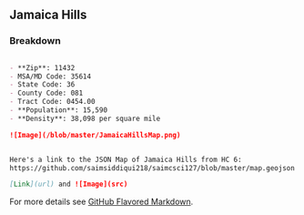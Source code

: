 ## Jamaica Hills


### Breakdown


```markdown

- **Zip**: 11432
- MSA/MD Code: 35614
- State Code: 36
- County Code: 081
- Tract Code: 0454.00
- **Population**: 15,590
- **Density**: 38,098 per square mile

![Image](/blob/master/JamaicaHillsMap.png)


Here's a link to the JSON Map of Jamaica Hills from HC 6:
https://github.com/saimsiddiqui218/saimcsci127/blob/master/map.geojson

[Link](url) and ![Image](src)
```

For more details see [GitHub Flavored Markdown](https://guides.github.com/features/mastering-markdown/).

